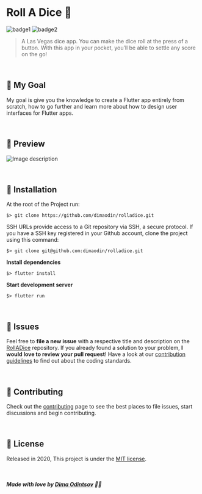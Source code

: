 # Roll A Dice 🎲

![badge1](https://img.shields.io/badge/dart-%230175C2.svg?style=for-the-badge&logo=dart&logoColor=white) ![badge2](https://img.shields.io/badge/Flutter-%2302569B.svg?style=for-the-badge&logo=Flutter&logoColor=white)
> A Las Vegas dice app. You can make the dice roll at the press of a button. With this app in your pocket, you’ll be able to settle any score on the go!

<br>

## 🥅 My Goal

My goal is give you the knowledge to create a Flutter app entirely from scratch, how to go further and learn more about how to design user interfaces for Flutter apps.

<br>

## 🚀 Preview

![Image description](https://i.imgur.com/GOYzIbj.png) 

<br>

## :construction_worker: Installation

At the root of the Project run:

```
$> git clone https://github.com/dimaodin/rolladice.git
```

SSH URLs provide access to a Git repository via SSH, a secure protocol. If you have a SSH key registered in your Github account, clone the project using this command:

```
$> git clone git@github.com:dimaodin/rolladice.git
```

**Install dependencies**

```
$> flutter install
```

**Start development server**

```
$> flutter run
```

<br>

## :bug: Issues

Feel free to **file a new issue** with a respective title and description on the [RollADice](https://github.com/dimaodin/RollADice/issues) repository. If you already found a solution to your problem, **I would love to review your pull request**! Have a look at our [contribution guidelines](https://github.com/dimaodin/RollADice/blob/main/CONTRIBUTING.md) to find out about the coding standards.

<br>

## :tada: Contributing

Check out the [contributing](https://github.com/dimaodin/RollADice/blob/main/CONTRIBUTING.md) page to see the best places to file issues, start discussions and begin contributing.

<br>

## :closed_book: License

Released in 2020,
This project is under the [MIT license](https://github.com/dimaodin/RollADice/blob/main/LICENSE).

<br>

##### Made with love by [Dima Odintsov](https://github.com/DimaOdin) 💜🚀
